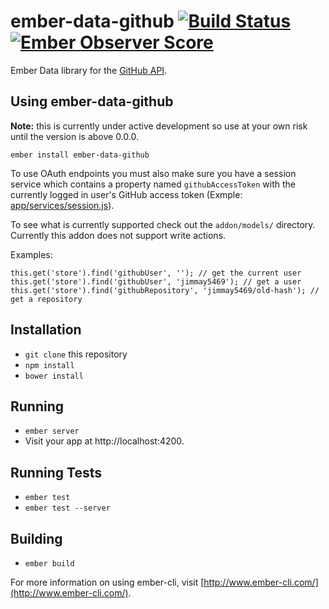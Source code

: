 # ember-data-github [![Build Status](https://travis-ci.org/jimmay5469/ember-data-github.svg)](https://travis-ci.org/jimmay5469/ember-data-github) [![Ember Observer Score](http://emberobserver.com/badges/ember-data-github.svg)](http://emberobserver.com/addons/ember-data-github)

Ember Data library for the [GitHub API](https://developer.github.com/v3/).

## Using ember-data-github

**Note:** this is currently under active development so use at your own risk until the version is above 0.0.0.

```
ember install ember-data-github
```

To use OAuth endpoints you must also make sure you have a session service which contains a property named `githubAccessToken` with the currently logged in user's GitHub access token (Exmple: [app/services/session.js](https://github.com/jimmay5469/old-hash/blob/master/app/services/session.js)).

To see what is currently supported check out the `addon/models/` directory.  Currently this addon does not support write actions.

Examples:
```
this.get('store').find('githubUser', ''); // get the current user
this.get('store').find('githubUser', 'jimmay5469'); // get a user
this.get('store').find('githubRepository', 'jimmay5469/old-hash'); // get a repository
```

## Installation

* `git clone` this repository
* `npm install`
* `bower install`

## Running

* `ember server`
* Visit your app at http://localhost:4200.

## Running Tests

* `ember test`
* `ember test --server`

## Building

* `ember build`

For more information on using ember-cli, visit [http://www.ember-cli.com/](http://www.ember-cli.com/).
